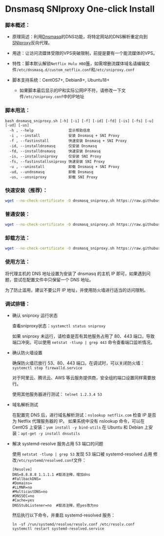# Dnsmasq SNIproxy One-click Install

### 脚本概述：

* 原理简述：利用[Dnsmasq](http://thekelleys.org.uk/dnsmasq/doc.html)的DNS功能，将特定网站的DNS解析重定向到[SNIproxy](https://github.com/dlundquist/sniproxy)反向代理。

* 用途：让访问流媒体受限的VPS突破限制，前提是要有一个能流媒体的VPS。

* 特性：脚本默认解锁`Netflix Hulu HBO`[等](https://github.com/myxuchangbin/dnsmasq_sniproxy_install/blob/master/proxy-domains.txt)，如需增删流媒体域名请编辑文件`/etc/dnsmasq.d/custom_netflix.conf`和`/etc/sniproxy.conf`

* 脚本支持系统：CentOS7+, Debian9+, Ubuntu18+
    * 如果脚本最后显示的IP和实际公网IP不符，请修改一下文件`/etc/sniproxy.conf`中的IP地址

### 脚本用法：

    bash dnsmasq_sniproxy.sh [-h] [-i] [-f] [-id] [-fd] [-is] [-fs] [-u] [-ud] [-us]
      -h , --help                显示帮助信息
      -i , --install             安装 Dnsmasq + SNI Proxy
      -f , --fastinstall         快速安装 Dnsmasq + SNI Proxy
      -id, --installdnsmasq      仅安装 Dnsmasq
      -fd, --installdnsmasq      快速安装 Dnsmasq
      -is, --installsniproxy     仅安装 SNI Proxy
      -fs, --fastinstallsniproxy 快速安装 SNI Proxy
      -u , --uninstall           卸载 Dnsmasq + SNI Proxy
      -ud, --undnsmasq           卸载 Dnsmasq
      -us, --unsniproxy          卸载 SNI Proxy

### 快速安装（推荐）：
``` Bash
wget --no-check-certificate -O dnsmasq_sniproxy.sh https://raw.githubusercontent.com/myxuchangbin/dnsmasq_sniproxy_install/master/dnsmasq_sniproxy.sh && bash dnsmasq_sniproxy.sh -f
```

### 普通安装：
``` Bash
wget --no-check-certificate -O dnsmasq_sniproxy.sh https://raw.githubusercontent.com/myxuchangbin/dnsmasq_sniproxy_install/master/dnsmasq_sniproxy.sh && bash dnsmasq_sniproxy.sh -i
```

### 卸载方法：
``` Bash
wget --no-check-certificate -O dnsmasq_sniproxy.sh https://raw.githubusercontent.com/myxuchangbin/dnsmasq_sniproxy_install/master/dnsmasq_sniproxy.sh && bash dnsmasq_sniproxy.sh -u
```

### 使用方法：
将代理主机的 DNS 地址设置为安装了 dnsmasq 的主机 IP 即可，如果遇到问题，尝试在配置文件中只保留一个 DNS 地址。

为了防止滥用，建议不要公开 IP 地址，并使用防火墙进行适当的访问限制。

### 调试排错：
- 确认 sniproxy 运行状态

  查看sniproxy状态：`systemctl status sniproxy`

  如果 sniproxy 未运行，请检查是否有其他服务占用了 80、443 端口，导致端口冲突。可以使用 `netstat -tlunp | grep 443` 命令查看端口监听情况。

- 确认防火墙设置

  确保防火墙已放行 53、80、443 端口。在调试时，可以关闭防火墙： `systemctl stop firewalld.service`

  对于阿里云、腾讯云、AWS 等云服务提供商，安全组的端口设置同样需要放行。
  
  使用其他服务器进行测试： `telnet 1.2.3.4 53` 

- 域名解析测试

  在配置完 DNS 后，进行域名解析测试：`nslookup netflix.com` 检查 IP 是否为 Netflix 代理服务器的 IP。
  如果系统中没有 nslookup 命令，可以在 CentOS 上安装：`yum install -y bind-utils` 在 Ubuntu 和 Debian 上安装：`apt-get -y install dnsutils`

- 解决 systemd-resolve 服务占用 53 端口的问题
  
  使用 `netstat -tlunp | grep 53` 发现 53 端口被 systemd-resolved 占用
  修改`/etc/systemd/resolved.conf`文件：
  ```
  [Resolve]
  DNS=8.8.8.8 1.1.1.1 #取消注释，增加dns
  #FallbackDNS=
  #Domains=
  #LLMNR=no
  #MulticastDNS=no
  #DNSSEC=no
  #Cache=yes
  DNSStubListener=no  #取消注释，把yes改为no
  ```
  然后执行以下命令，并重启 systemd-resolved 服务：
  ```
  ln -sf /run/systemd/resolve/resolv.conf /etc/resolv.conf
  systemctl restart systemd-resolved.service
  ```
